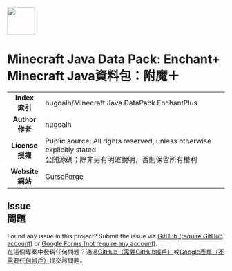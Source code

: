 <img src="https://i.imgur.com/4RWjQBi.png" height="64px"/>

# Minecraft Java Data Pack: Enchant+<br />Minecraft Java資料包：附魔＋

<table>
  <tr><td align="center"><strong>Index<br />索引</strong></td><td>hugoalh/Minecraft.Java.DataPack.EnchantPlus</td></tr>
  <tr><td align="center"><strong>Author<br />作者</strong></td><td>hugoalh</td></tr>
  <tr><td align="center"><strong>License<br />授權</strong></td><td>Public source; All rights reserved, unless otherwise explicitly stated<br />公開源碼；除非另有明確說明，否則保留所有權利</td></tr>
  <tr><td align="center"><strong>Website<br />網站</strong></td><td><a href="https://www.curseforge.com/minecraft/customization/enchantplus">CurseForge</a></td></tr>
</table>

## Issue<br />問題

Found any issue in this project? Submit the issue via [GitHub (require GitHub account)][issueform_github] or [Google Forms (not require any account)][issurform_googleform].<br />在這個專案中發現任何問題？通過[GitHub（需要GitHub帳戶）][issueform_github]或[Google表單（不需要任何帳戶）][issurform_googleform]提交該問題。

[issueform_github]: https://github.com/hugoalh/Minecraft.Java.DataPack.EnchantPlus/issues
[issurform_googleform]: https://goo.gl/forms/yoecFL5qJYVl2d0i2
